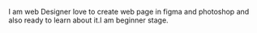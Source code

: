 
I am web Designer love to create web page in figma and photoshop and also ready to learn about it.I am beginner stage.

